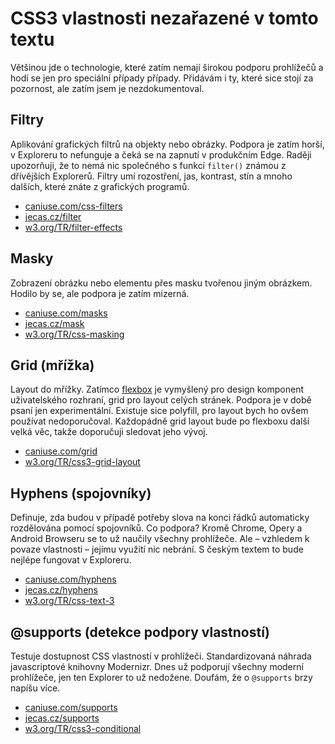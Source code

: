 # CSS3 vlastnosti nezařazené v tomto textu

Většinou jde o technologie, které zatím nemají širokou podporu prohlížečů a hodí se jen pro speciální případy případy. Přidávám i ty, které sice stojí za pozornost, ale zatím jsem je nezdokumentoval.

## Filtry

Aplikování grafických filtrů na objekty nebo obrázky. Podpora je zatím horší, v Exploreru to nefunguje a čeká se na zapnutí v produkčním Edge. Raději upozorňuji, že to nemá nic společného s funkcí `filter()` známou z dřívějších Explorerů. Filtry umí rozostření, jas, kontrast, stín a mnoho dalších, které znáte z grafických programů. 

- [caniuse.com/css-filters](https://caniuse.com/css-filters)
- [jecas.cz/filter](http://jecas.cz/filter)  
- [w3.org/TR/filter-effects](https://www.w3.org/TR/filter-effects/)

## Masky

Zobrazení obrázku nebo elementu přes masku tvořenou jiným obrázkem. Hodilo by se, ale podpora je zatím mizerná. 

- [caniuse.com/masks](https://caniuse.com/masks)
- [jecas.cz/mask](http://jecas.cz/mask)
- [w3.org/TR/css-masking](https://www.w3.org/TR/css-masking/)

## Grid (mřížka)

Layout do mřížky. Zatímco [flexbox](css-flexbox.md) je vymyšlený pro design komponent uživatelského rozhraní, grid pro layout celých stránek. Podpora je v době psaní jen experimentální. Existuje sice polyfill, pro layout bych ho ovšem používat nedoporučoval. Každopádně grid layout bude po flexboxu další velká věc, takže doporučuji sledovat jeho vývoj. 

- [caniuse.com/grid](https://caniuse.com/grid)
- [w3.org/TR/css3-grid-layout](https://www.w3.org/TR/css3-grid-layout/)

## Hyphens (spojovníky)

Definuje, zda budou v případě potřeby slova na konci řádků automaticky rozdělována pomocí spojovníků. Co podpora? Kromě Chrome, Opery a Android Browseru se to už naučily všechny prohlížeče. Ale – vzhledem k povaze vlastnosti – jejímu využití nic nebrání. S českým textem to bude nejlépe fungovat v Exploreru.

- [caniuse.com/hyphens](https://caniuse.com/hyphens)
- [jecas.cz/hyphens](http://jecas.cz/hyphens)
- [w3.org/TR/css-text-3](https://www.w3.org/TR/css-text-3/#hyphens-property)

## @supports (detekce podpory vlastností)

Testuje dostupnost CSS vlastností v prohlížeči. Standardizovaná náhrada javascriptové knihovny Modernizr. Dnes už podporují všechny moderní prohlížeče, jen ten Explorer to už nedožene. Doufám, že o `@supports` brzy napíšu více.

- [caniuse.com/supports](https://caniuse.com/supports)
- [jecas.cz/supports](http://jecas.cz/supports)
- [w3.org/TR/css3-conditional](https://www.w3.org/TR/css3-conditional/)
